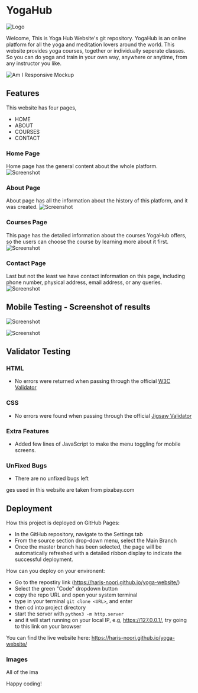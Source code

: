 # YogaHub

![Logo](https://github.com/Haris-Noori/yoga-website/blob/main/assets/img/logo-sm.png)

Welcome, This is Yoga Hub Website's git repository.
YogaHub is an online platform for all the yoga and meditation lovers around the world. This website provides yoga courses, together or individually seperate classes. So you can do yoga and train in your own way, anywhere or anytime, from any instructor you like.

![Am I Responsive Mockup](https://github.com/Haris-Noori/yoga-website/blob/main/assets/img/screenshots/AmIResponsive.png)

## Features
This website has four pages,
- HOME
- ABOUT
- COURSES
- CONTACT

### Home Page
Home page has the general content about the whole platform.
![Screenshot](https://github.com/Haris-Noori/yoga-website/blob/main/assets/img/screenshots/one.png)


### About Page
About page has all the information about the history of this platform, and it was created.
![Screenshot](https://github.com/Haris-Noori/yoga-website/blob/main/assets/img/screenshots/two.png)

### Courses Page
This page has the detailed information about the courses YogaHub offers, so the users can choose the course by learning more about it first.
![Screenshot](https://github.com/Haris-Noori/yoga-website/blob/main/assets/img/screenshots/three.png)

### Contact Page
Last but not the least we have contact information on this page, including phone number, physical address, email address, or any queries.
![Screenshot](https://github.com/Haris-Noori/yoga-website/blob/main/assets/img/screenshots/four.png)

## Mobile Testing - Screenshot of results
![Screenshot](https://github.com/Haris-Noori/yoga-website/blob/main/assets/img/screenshots/five.png)



![Screenshot](https://github.com/Haris-Noori/yoga-website/blob/main/assets/img/screenshots/six.png)

## Validator Testing
### HTML
   - No errors were returned when passing through the official [W3C Validator](https://validator.w3.org/nu/?doc=https%3A%2F%2Fharis-noori.github.io%2Fyoga-website)

### CSS
   - No errors were found when passing through the official [Jigsaw Validator](https://jigsaw.w3.org/css-validator/validator?uri=https%3A%2F%2Fharis-noori.github.io%2Fyoga-website%2F&profile=css3svg&usermedium=all&warning=1&vextwarning=&lang=en)

### Extra Features
   - Added few lines of JavaScript to make the menu toggling for mobile screens.

### UnFixed Bugs
   - There are no unfixed bugs left

ges used in this website are taken from pixabay.com

## Deployment
How this project is deployed on GitHub Pages:
   - In the GitHub repository, navigate to the Settings tab
   - From the source section drop-down menu, select the Main Branch
   - Once the master branch has been selected, the page will be automatically refreshed with a detailed ribbon display to indicate the successful deployment.

How can you deploy on your environent:
   - Go to the repostiry link (https://haris-noori.github.io/yoga-website/)
   - Select the green "Code" dropdown button
   - copy the repo URL and open your system terminal
   - type in your terminal `git clone <URL>`, and enter
   - then cd into project directory
   - start the server with `python3 -m http.server`
   - and it will start running on your local IP, e.g, https://127.0.0.1/, try going to this link on your browser
     
You can find the live website here: https://haris-noori.github.io/yoga-website/


### Images
All of the ima


Happy coding!
